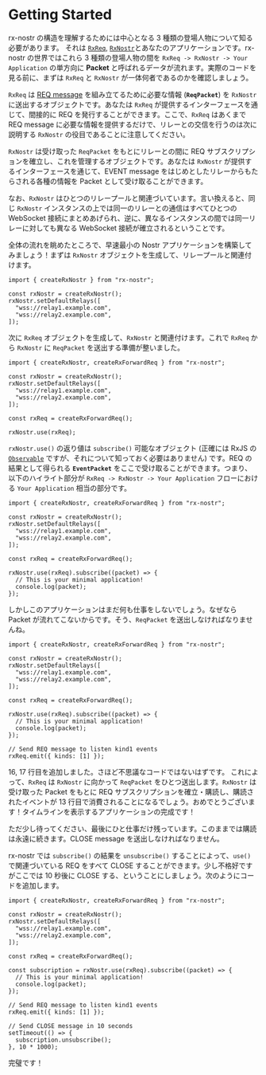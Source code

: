 # Getting Started

rx-nostr の構造を理解するためには中心となる 3 種類の登場人物について知る必要があります。 それは [`RxReq`](/api/rx-req.md), [`RxNostr`](/api/rx-nostr.md)とあなたのアプリケーションです。rx-nostr の世界ではこれら 3 種類の登場人物の間を `RxReq -> RxNostr -> Your Application` の単方向に **Packet** と呼ばれるデータが流れます。実際のコードを見る前に、まずは `RxReq` と `RxNostr` が一体何者であるのかを確認しましょう。

`RxReq` は [REQ message](https://github.com/nostr-protocol/nips/blob/master/01.md#from-client-to-relay-sending-events-and-creating-subscriptions) を組み立てるために必要な情報 (**`ReqPacket`**) を `RxNostr` に送出するオブジェクトです。あなたは `RxReq` が提供するインターフェースを通じて、間接的に REQ を発行することができます。ここで、`RxReq` はあくまで REQ message に必要な情報を提供するだけで、リレーとの交信を行うのは次に説明する `RxNostr` の役目であることに注意してください。

`RxNostr` は受け取った `ReqPacket` をもとにリレーとの間に REQ サブスクリプションを確立し、これを管理するオブジェクトです。あなたは `RxNostr` が提供するインターフェースを通じて、EVENT message をはじめとしたリレーからもたらされる各種の情報を Packet として受け取ることができます。

なお、`RxNostr` はひとつのリレープールと関連づいています。言い換えると、同じ `RxNostr` インスタンスの上では同一のリレーとの通信はすべてひとつの WebSocket 接続にまとめあげられ、逆に、異なるインスタンスの間では同一リレーに対しても異なる WebSocket 接続が確立されるということです。

全体の流れを眺めたところで、早速最小の Nostr アプリケーションを構築してみましょう！まずは `RxNostr` オブジェクトを生成して、リレープールと関連付けます。

```ts:line-numbers
import { createRxNostr } from "rx-nostr";

const rxNostr = createRxNostr();
rxNostr.setDefaultRelays([
  "wss://relay1.example.com",
  "wss://relay2.example.com",
]);
```

次に `RxReq` オブジェクトを生成して、`RxNostr` と関連付けます。これで `RxReq` から `RxNostr` に `ReqPacket` を送出する準備が整いました。

```ts:line-numbers{9-11}
import { createRxNostr, createRxForwardReq } from "rx-nostr";

const rxNostr = createRxNostr();
rxNostr.setDefaultRelays([
  "wss://relay1.example.com",
  "wss://relay2.example.com",
]);

const rxReq = createRxForwardReq();

rxNostr.use(rxReq);
```

`rxNostr.use()` の返り値は `subscribe()` 可能なオブジェクト (正確には RxJS の [`Observable`](https://rxjs.dev/guide/observable) ですが、それについて知っておく必要はありません) です。REQ の結果として得られる **`EventPacket`** をここで受け取ることができます。つまり、以下のハイライト部分が `RxReq -> RxNostr -> Your Application` フローにおける `Your Application` 相当の部分です。

```ts:line-numbers{12-13}
import { createRxNostr, createRxForwardReq } from "rx-nostr";

const rxNostr = createRxNostr();
rxNostr.setDefaultRelays([
  "wss://relay1.example.com",
  "wss://relay2.example.com",
]);

const rxReq = createRxForwardReq();

rxNostr.use(rxReq).subscribe((packet) => {
  // This is your minimal application!
  console.log(packet);
});
```

しかしこのアプリケーションはまだ何も仕事をしないでしょう。なぜなら Packet が流れてこないからです。そう、`ReqPacket` を送出しなければなりませんね。

```ts:line-numbers{16-17}
import { createRxNostr, createRxForwardReq } from "rx-nostr";

const rxNostr = createRxNostr();
rxNostr.setDefaultRelays([
  "wss://relay1.example.com",
  "wss://relay2.example.com",
]);

const rxReq = createRxForwardReq();

rxNostr.use(rxReq).subscribe((packet) => {
  // This is your minimal application!
  console.log(packet);
});

// Send REQ message to listen kind1 events
rxReq.emit({ kinds: [1] });
```

16, 17 行目を追加しました。さほど不思議なコードではないはずです。
これによって、`RxReq` は `RxNostr` に向かって `ReqPacket` をひとつ送出します。`RxNostr` は受け取った Packet をもとに REQ サブスクリプションを確立・購読し、購読されたイベントが 13 行目で消費されることになるでしょう。おめでとうございます！タイムラインを表示するアプリケーションの完成です！

ただ少し待ってください、最後にひと仕事だけ残っています。このままでは購読は永遠に続きます。CLOSE message を送出しなければなりません。

rx-nostr では `subscribe()` の結果を `unsubscribe()` することによって、`use()` で関連づいている REQ をすべて CLOSE することができます。少し不格好ですがここでは 10 秒後に CLOSE する、ということにしましょう。次のようにコードを追加します。

```js:line-numbers{11,19-22}
import { createRxNostr, createRxForwardReq } from "rx-nostr";

const rxNostr = createRxNostr();
rxNostr.setDefaultRelays([
  "wss://relay1.example.com",
  "wss://relay2.example.com",
]);

const rxReq = createRxForwardReq();

const subscription = rxNostr.use(rxReq).subscribe((packet) => {
  // This is your minimal application!
  console.log(packet);
});

// Send REQ message to listen kind1 events
rxReq.emit({ kinds: [1] });

// Send CLOSE message in 10 seconds
setTimeout(() => {
  subscription.unsubscribe();
}, 10 * 1000);
```

完璧です！
